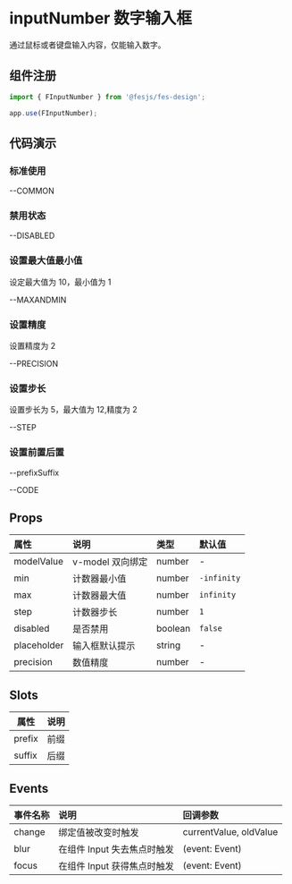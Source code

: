 # inputNumber 数字输入框

通过鼠标或者键盘输入内容，仅能输入数字。

## 组件注册

```js
import { FInputNumber } from '@fesjs/fes-design';

app.use(FInputNumber);
```

## 代码演示

### 标准使用

--COMMON

### 禁用状态

--DISABLED

### 设置最大值最小值

设定最大值为 10，最小值为 1

--MAXANDMIN

### 设置精度

设置精度为 2

--PRECISION

### 设置步长

设置步长为 5，最大值为 12,精度为 2

--STEP

### 设置前置后置

--prefixSuffix

--CODE

## Props

| 属性        | 说明             | 类型    | 默认值      |
| :---------- | :--------------- | :------ | :---------- |
| modelValue  | v-model 双向绑定 | number  | -           |
| min         | 计数器最小值     | number  | `-infinity` |
| max         | 计数器最大值     | number  | `infinity`  |
| step        | 计数器步长       | number  | `1`         |
| disabled    | 是否禁用         | boolean | `false`     |
| placeholder | 输入框默认提示   | string  | -           |
| precision   | 数值精度         | number  | -           |

## Slots

| 属性   | 说明 |
| ------ | ---- |
| prefix | 前缀 |
| suffix | 后缀 |

## Events

| 事件名称 | 说明                        | 回调参数               |
| :------- | :-------------------------- | :--------------------- |
| change   | 绑定值被改变时触发          | currentValue, oldValue |
| blur     | 在组件 Input 失去焦点时触发 | (event: Event)         |
| focus    | 在组件 Input 获得焦点时触发 | (event: Event)         |
